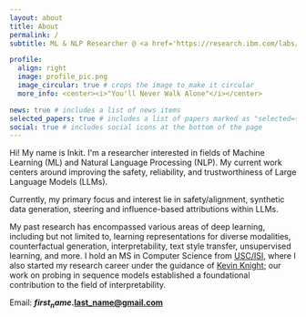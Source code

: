 ```yaml
---
layout: about
title: About
permalink: /
subtitle: ML & NLP Researcher @ <a href='https://research.ibm.com/labs/yorktown-heights'>IBM Research</a>, New York

profile:
  align: right
  image: profile_pic.png
  image_circular: true # crops the image to make it circular
  more_info: <center><i>"You'll Never Walk Alone"</i></center>

news: true # includes a list of news items
selected_papers: true # includes a list of papers marked as "selected={true}"
social: true # includes social icons at the bottom of the page
---
```


Hi! My name is Inkit. I'm a researcher interested in fields of Machine Learning (ML) and Natural Language Processing (NLP). My current work centers around improving the safety, reliability, and trustworthiness of Large Language Models (LLMs).

Currently, my primary focus and interest lie in safety/alignment, synthetic data generation, steering and influence-based attributions within LLMs.

My past research has encompassed various areas of deep learning, including but not limited to, learning representations for diverse modalities, counterfactual generation, interpretability, text style transfer, unsupervised learning, and more. I hold an MS in Computer Science from <a href="https://www.cs.usc.edu">USC/ISI</a>, where I also started my research career under the guidance of <a href="https://kevincrawfordknight.github.io">Kevin Knight</a>; our work on probing in sequence models established a foundational contribution to the field of interpretability.

Email: <b>$first_name.$last_name@gmail.com</b>